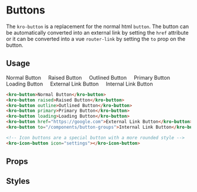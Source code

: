 # Buttons

The `kro-button` is a replacement for the normal html `button`. The button can be 
automatically converted into an external link by setting the `href` attribute 
or it can be converted into a vue `router-link` by setting the `to` prop on the button.

## Usage

<style>
    .buttons-demo > * {
        margin: 0 1rem 1rem 0 !important;
    }
</style>

<div class="buttons-demo">
    <kro-button>Normal Button</kro-button>
    <kro-button raised>Raised Button</kro-button>
    <kro-button outline>Outlined Button</kro-button>
    <kro-button primary>Primary Button</kro-button>
    <kro-button loading>Loading Button</kro-button>
    <kro-button href="https://google.com">External Link Button</kro-button>
    <kro-button to="/components/button-groups">Internal Link Button</kro-button>
    <kro-icon-button icon="settings"></kro-icon-button>
</div>

```html
<kro-button>Normal Button</kro-button>
<kro-button raised>Raised Button</kro-button>
<kro-button outline>Outlined Button</kro-button>
<kro-button primary>Primary Button</kro-button>
<kro-button loading>Loading Button</kro-button>
<kro-button href="https://google.com">External Link Button</kro-button>
<kro-button to="/components/button-groups">Internal Link Button</kro-button>

<!-- Icon buttons are a special button with a more rounded style -->
<kro-icon-button icon="settings"></kro-icon-button>
```

## Props
<app-prop-definition name="raised" type="Boolean" value="false" description="Applies a shadow to the button"></app-prop-definition>
<app-prop-definition name="outline" type="Boolean" value="false" description="Applies an outline to the button"></app-prop-definition>
<app-prop-definition name="href" type="String" value="undefined" description="Turns the button into a link"></app-prop-definition>
<app-prop-definition name="target" type="String" value="_blank" description="If the button is a link, this is the link target"></app-prop-definition>
<app-prop-definition name="to" type="String" value="undefined" description="Turns the button into a vue-router link"></app-prop-definition>
<app-prop-definition name="type" type="String" value="undefined" description="The button type"></app-prop-definition>
<app-prop-definition name="primary" type="Boolean" value="false" description="Styles the button as a primary button"></app-prop-definition>
<app-prop-definition name="loading" type="Boolean" value="false" description="Shows a loader for the button"></app-prop-definition>

## Styles
<app-prop-definition name="--kro-button-background" type="color" value="--kro-component-background" description="Sets the background of the button"></app-prop-definition>
<app-prop-definition name="--kro-button-foreground" type="color" value="--kro-component-foreground" description="Sets the foreground of the button"></app-prop-definition>
<app-prop-definition name="--kro-button-background-primary" type="color" value="--kro-component-accent" description="Sets the background of the button for a primary button"></app-prop-definition>
<app-prop-definition name="--kro-button-foreground-primary" type="color" value="--kro-component-accent-contrast" description="Sets the foreground of the button for a primary button"></app-prop-definition>
